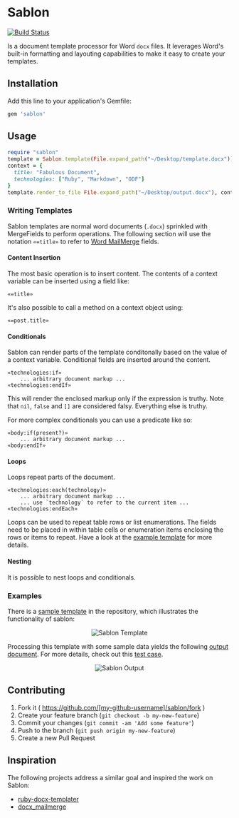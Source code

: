 # Sablon

[![Build Status](https://travis-ci.org/senny/sablon.svg?branch=master)](https://travis-ci.org/senny/sablon)

Is a document template processor for Word `docx` files. It leverages Word's
built-in formatting and layouting capabilities to make it easy to create your
templates.

## Installation

Add this line to your application's Gemfile:

```ruby
gem 'sablon'
```


## Usage

```ruby
require "sablon"
template = Sablon.template(File.expand_path("~/Desktop/template.docx"))
context = {
  title: "Fabulous Document",
  technologies: ["Ruby", "Markdown", "ODF"]
}
template.render_to_file File.expand_path("~/Desktop/output.docx"), context
```


### Writing Templates

Sablon templates are normal word documents (`.docx`) sprinkled with MergeFields
to perform operations. The following section will use the notation `«=title»` to
refer to [Word MailMerge](http://en.wikipedia.org/wiki/Mail_merge) fields.

#### Content Insertion

The most basic operation is to insert content. The contents of a context
variable can be inserted using a field like:

```
«=title»
```

It's also possible to call a method on a context object using:

```
«=post.title»
```


#### Conditionals

Sablon can render parts of the template conditonally based on the value of a
context variable. Conditional fields are inserted around the content.

```
«technologies:if»
    ... arbitrary document markup ...
«technologies:endIf»
```

This will render the enclosed markup only if the expression is truthy.
Note that `nil`, `false` and `[]` are considered falsy. Everything else is
truthy.

For more complex conditionals you can use a predicate like so:

```
«body:if(present?)»
    ... arbitrary document markup ...
«body:endIf»
```

#### Loops

Loops repeat parts of the document.

```
«technologies:each(technology)»
    ... arbitrary document markup ...
    ... use `technology` to refer to the current item ...
«technologies:endEach»
```

Loops can be used to repeat table rows or list enumerations. The fields need to
be placed in within table cells or enumeration items enclosing the rows or items
to repeat. Have a look at the
[example template](test/fixtures/sablon_sample.docx) for more details.


#### Nesting

It is possible to nest loops and conditionals.


### Examples

There is a [sample template](test/fixtures/sablon_template.docx) in the
repository, which illustrates the functionality of sablon:

<p align="center">
  <img
  src="https://raw.githubusercontent.com/senny/sablon/master/misc/template.png"
  alt="Sablon Template"/>
</p>

Processing this template with some sample data yields the following
[output document](test/fixtures/sablon_sample.docx).
For more details, check out this [test case](test/sablon_test.rb).

<p align="center">
  <img
  src="https://raw.githubusercontent.com/senny/sablon/master/misc/output.png"
  alt="Sablon Output"/>
</p>


## Contributing

1. Fork it ( https://github.com/[my-github-username]/sablon/fork )
2. Create your feature branch (`git checkout -b my-new-feature`)
3. Commit your changes (`git commit -am 'Add some feature'`)
4. Push to the branch (`git push origin my-new-feature`)
5. Create a new Pull Request


## Inspiration

The following projects address a similar goal and inspired the work on Sablon:

* [ruby-docx-templater](https://github.com/jawspeak/ruby-docx-templater)
* [docx_mailmerge](https://github.com/annaswims/docx_mailmerge)
